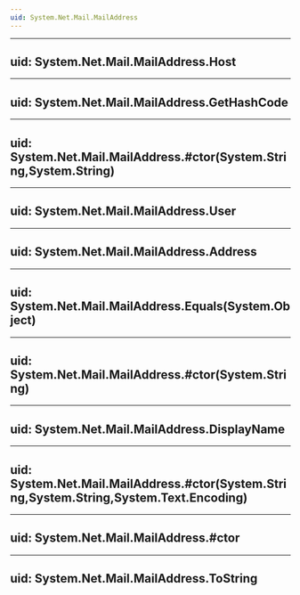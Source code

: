 ```yaml
---
uid: System.Net.Mail.MailAddress
---
```


---
uid: System.Net.Mail.MailAddress.Host
---

---
uid: System.Net.Mail.MailAddress.GetHashCode
---

---
uid: System.Net.Mail.MailAddress.#ctor(System.String,System.String)
---

---
uid: System.Net.Mail.MailAddress.User
---

---
uid: System.Net.Mail.MailAddress.Address
---

---
uid: System.Net.Mail.MailAddress.Equals(System.Object)
---

---
uid: System.Net.Mail.MailAddress.#ctor(System.String)
---

---
uid: System.Net.Mail.MailAddress.DisplayName
---

---
uid: System.Net.Mail.MailAddress.#ctor(System.String,System.String,System.Text.Encoding)
---

---
uid: System.Net.Mail.MailAddress.#ctor
---

---
uid: System.Net.Mail.MailAddress.ToString
---
